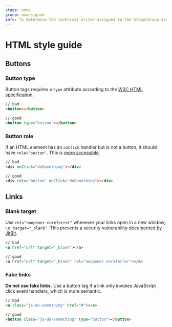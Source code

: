 ```yaml
---
stage: none
group: unassigned
info: To determine the technical writer assigned to the Stage/Group associated with this page, see https://about.gitlab.com/handbook/engineering/ux/technical-writing/#designated-technical-writers
---
```


# HTML style guide

## Buttons

### Button type

Button tags requires a `type` attribute according to the [W3C HTML specification](https://www.w3.org/TR/2011/WD-html5-20110525/the-button-element.html#dom-button-type).

```html
// bad
<button></button>

// good
<button type="button"></button>
```

### Button role

If an HTML element has an `onClick` handler but is not a button, it should have `role="button"`. This is [more accessible](https://developer.mozilla.org/en-US/docs/Web/Accessibility/ARIA/Roles/button_role).

```html
// bad
<div onClick="doSomething"></div>

// good
<div role="button" onClick="doSomething"></div>
```

## Links

### Blank target

Use `rel="noopener noreferrer"` whenever your links open in a new window, i.e. `target="_blank"`. This prevents a security vulnerability [documented by JitBit](https://www.jitbit.com/alexblog/256-targetblank---the-most-underestimated-vulnerability-ever/).

```html
// bad
<a href="url" target="_blank"></a>

// good
<a href="url" target="_blank" rel="noopener noreferrer"></a>
```

### Fake links

**Do not use fake links.** Use a button tag if a link only invokes JavaScript click event handlers, which is more semantic.

```html
// bad
<a class="js-do-something" href="#"></a>

// good
<button class="js-do-something" type="button"></button>
```
